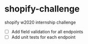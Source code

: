 # shopify-challenge

shopify w2020 internship challenge

- [ ] Add field validation for all endpoints
- [ ] Add unit tests for each endpoint
